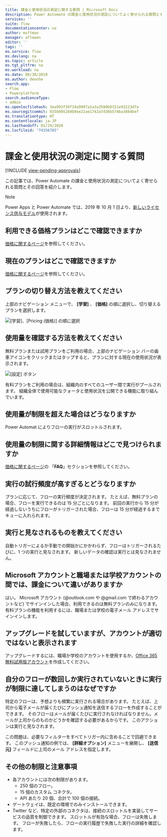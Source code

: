 ```yaml
---
title: 課金と使用状況の測定に関する質問 | Microsoft Docs
description: Power Automate の課金と使用状況の測定についてよく寄せられる質問とその回答
services: ''
suite: flow
documentationcenter: na
author: msftman
manager: aftowen
editor: ''
tags: ''
ms.service: flow
ms.devlang: na
ms.topic: article
ms.tgt_pltfrm: na
ms.workload: na
ms.date: 08/30/2019
ms.author: deonhe
search.app:
- Flow
- Powerplatform
search.audienceType:
- admin
ms.openlocfilehash: 3ea993f30f34a9997a1a3a3580b0151e93223d7a
ms.sourcegitcommit: 835b005284b9ae21ae1742a7d36b574ba3884bef
ms.translationtype: HT
ms.contentlocale: ja-JP
ms.lasthandoff: 01/29/2020
ms.locfileid: "74356785"
---
```

# <a name="billing-and-metering-questions"></a>課金と使用状況の測定に関する質問
[!INCLUDE [view-pending-approvals](includes/cc-rebrand.md)]

この記事では、Power Automate の課金と使用状況の測定についてよく寄せられる質問とその回答を紹介します。

>[!NOTE]
> Power Apps と Power Automate では、2019 年 10 月 1 日より、[新しいライセンス供与モデル](https://docs.microsoft.com/power-platform/admin/powerapps-flow-licensing-faq)が使用されます。 

## <a name="where-can-i-find-out-what-pricing-plans-are-available"></a>利用できる価格プランはどこで確認できますか

[価格に関するページ](https://flow.microsoft.com/pricing/)を参照してください。

## <a name="where-can-i-find-out-what-my-plan-is"></a>現在のプランはどこで確認できますか

[価格に関するページ](https://flow.microsoft.com/pricing/)を参照してください。

## <a name="how-do-i-switch-plans"></a>プランの切り替え方法を教えてください

上部のナビゲーション メニューで、 **[学習]** 、 **[価格]** の順に選択し、切り替えるプランを選択します。

![[学習]、[Pricing (価格)] の順に選択](./media/billing-questions/learn-pricing.png)

## <a name="how-do-i-know-how-much-ive-used"></a>使用量を確認する方法を教えてください

無料プランまたは試用プランをご利用の場合、上部のナビゲーション バーの歯車アイコンをクリックまたはタップすると、プランに対する現在の使用状況が表示されます。 

![[設定] ボタン](./media/billing-questions/settings.png)

有料プランをご利用の場合は、組織内のすべてのユーザー間で実行がプールされます。 組織全体で使用可能なクォータと使用状況を公開できる機能に取り組んでいます。

## <a name="what-happens-if-my-usage-exceeds-the-limits"></a>使用量が制限を超えた場合はどうなりますか

Power Automat によりフローの実行がスロットルされます。

## <a name="where-can-i-find-more-information-regarding-the-usage-limits"></a>使用量の制限に関する詳細情報はどこで見つけられますか

[価格に関するページ](https://flow.microsoft.com/pricing/)の 「**FAQ**」セクションを参照してください。

## <a name="what-happens-if-i-try-to-execute-runs-too-frequently"></a>実行の試行頻度が高すぎるとどうなりますか

プランに応じて、フローの実行頻度が決定されます。 たとえば、無料プランの場合、フローを実行できるのは 15 分ごとになります。 前回の実行から 15 分が経過しないうちにフローがトリガーされた場合、フローは 15 分が経過するまでキューに入れられます。

## <a name="what-counts-as-a-run"></a>実行と見なされるものを教えてください

自動トリガーによるか手動での開始かにかかわらず、フローはトリガーされるたびに、1 つの実行と見なされます。 新しいデータの確認は実行とは見なされません。

## <a name="are-there-differences-between-microsoft-accounts-and-work-or-school-accounts-for-billing"></a>Microsoft アカウントと職場または学校アカウントの間では、課金について違いがありますか

はい。 Microsoft アカウント (@outlook.com や @gmail.com で終わるアカウントなど) でサインインした場合、利用できるのは無料プランのみになります。 有料プランの機能を利用するには、職場または学校の電子メール アドレスでサインインします。

## <a name="im-trying-to-upgrade-but-im-told-my-account-isnt-eligible"></a>アップグレードを試していますが、アカウントが適切ではないと表示されます

アップグレードするには、職場か学校のアカウントを使用するか、[Office 365 無料試用版アカウント](https://powerbi.microsoft.com/documentation/powerbi-admin-signing-up-for-power-bi-with-a-new-office-365-trial/)を作成してください。

## <a name="why-did-i-run-out-of-runs-when-my-flow-only-ran-a-few-times"></a>自分のフローが数回しか実行されていないときに実行が制限に達してしまうのはなぜですか

特定のフローは、予想よりも頻繁に実行される場合があります。 たとえば、上司から電子メールが届くたびにプッシュ通知を送信するフローを作成することができます。 そのフローはメールが届くたびに実行されなければなりません。メールが上司からのものかどうかを確認する必要があるからです。 このアクションは実行と見なされます。

この問題は、必要なフィルターをすべてトリガー内に含めることで回避できます。 このプッシュ通知の例では、 **[詳細オプション]** メニューを展開し、 **[送信元]** フィールドに上司のメール アドレスを指定します。

## <a name="other-limits-and-caveats"></a>その他の制限と注意事項

* 各アカウントには次の制限があります。
  * 250 個のフロー。
  * 15 個のカスタム コネクタ。
  * API あたり 20 個、合計で 100 個の接続。
* ゲートウェイは、既定の環境でのみインストールできます。
* Twitter など、特定の外部のコネクタは、接続のスロットルを実装してサービスの品質を制御できます。 スロットルが有効な場合、フローは失敗します。 フローが失敗したら、フローの実行履歴で失敗した実行の詳細を確認します。
